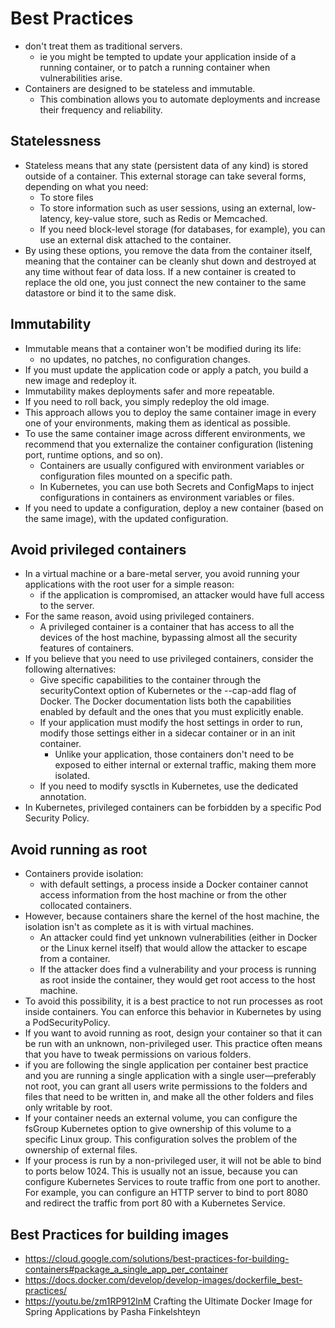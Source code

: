 # Best Practices

- don't treat them as traditional servers.
  - ie  you might be tempted to update your application inside of a running container, or to patch a running container when vulnerabilities arise.
- Containers are designed to be stateless and immutable.
  - This combination allows you to automate deployments and increase their frequency and reliability.

## Statelessness

- Stateless means that any state (persistent data of any kind) is stored outside of a container. This external storage can take several forms, depending on what you need:
  - To store files
  - To store information such as user sessions, using an external, low-latency, key-value store, such as Redis or Memcached.
  - If you need block-level storage (for databases, for example), you can use an external disk attached to the container.
- By using these options, you remove the data from the container itself, meaning that the container can be cleanly shut down and destroyed at any time without fear of data loss. If a new container is created to replace the old one, you just connect the new container to the same datastore or bind it to the same disk.

## Immutability

- Immutable means that a container won't be modified during its life:
  -  no updates, no patches, no configuration changes.
- If you must update the application code or apply a patch, you build a new image and redeploy it.
- Immutability makes deployments safer and more repeatable.
- If you need to roll back, you simply redeploy the old image.
- This approach allows you to deploy the same container image in every one of your environments, making them as identical as possible.
- To use the same container image across different environments, we recommend that you externalize the container configuration (listening port, runtime options, and so on).
  - Containers are usually configured with environment variables or configuration files mounted on a specific path.
  -  In Kubernetes, you can use both Secrets and ConfigMaps to inject configurations in containers as environment variables or files.
- If you need to update a configuration, deploy a new container (based on the same image), with the updated configuration.

## Avoid privileged containers

- In a virtual machine or a bare-metal server, you avoid running your applications with the root user for a simple reason:
  - if the application is compromised, an attacker would have full access to the server.
- For the same reason, avoid using privileged containers.
  - A privileged container is a container that has access to all the devices of the host machine, bypassing almost all the security features of containers.
- If you believe that you need to use privileged containers, consider the following alternatives:
  - Give specific capabilities to the container through the securityContext option of Kubernetes or the --cap-add flag of Docker. The Docker documentation lists both the capabilities enabled by default and the ones that you must explicitly enable.
  - If your application must modify the host settings in order to run, modify those settings either in a sidecar container or in an init container.
    - Unlike your application, those containers don't need to be exposed to either internal or external traffic, making them more isolated.
  - If you need to modify sysctls in Kubernetes, use the dedicated annotation.
- In Kubernetes, privileged containers can be forbidden by a specific Pod Security Policy.

## Avoid running as root

- Containers provide isolation:
  - with default settings, a process inside a Docker container cannot access information from the host machine or from the other collocated containers.
- However, because containers share the kernel of the host machine, the isolation isn't as complete as it is with virtual machines.
  - An attacker could find yet unknown vulnerabilities (either in Docker or the Linux kernel itself) that would allow the attacker to escape from a container.
  - If the attacker does find a vulnerability and your process is running as root inside the container, they would get root access to the host machine.
- To avoid this possibility, it is a best practice to not run processes as root inside containers. You can enforce this behavior in Kubernetes by using a PodSecurityPolicy.
- If you want to avoid running as root, design your container so that it can be run with an unknown, non-privileged user. This practice often means that you have to tweak permissions on various folders.
- if you are following the single application per container best practice and you are running a single application with a single user—preferably not root, you can grant all users write permissions to the folders and files that need to be written in, and make all the other folders and files only writable by root.
- If your container needs an external volume, you can configure the fsGroup Kubernetes option to give ownership of this volume to a specific Linux group. This configuration solves the problem of the ownership of external files.
- If your process is run by a non-privileged user, it will not be able to bind to ports below 1024. This is usually not an issue, because you can configure Kubernetes Services to route traffic from one port to another. For example, you can configure an HTTP server to bind to port 8080 and redirect the traffic from port 80 with a Kubernetes Service.


## Best Practices for building images

- https://cloud.google.com/solutions/best-practices-for-building-containers#package_a_single_app_per_container
- https://docs.docker.com/develop/develop-images/dockerfile_best-practices/
- https://youtu.be/zm1RP912lnM  Crafting the Ultimate Docker Image for Spring Applications by Pasha Finkelshteyn 
